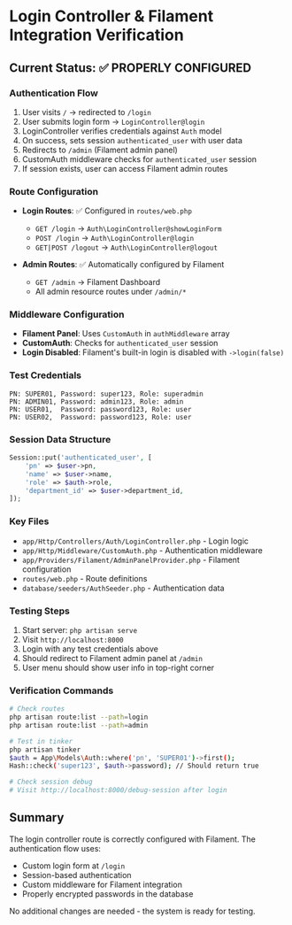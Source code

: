 # Login Controller & Filament Integration Verification

## Current Status: ✅ PROPERLY CONFIGURED

### Authentication Flow
1. User visits `/` → redirected to `/login`
2. User submits login form → `LoginController@login`
3. LoginController verifies credentials against `Auth` model
4. On success, sets session `authenticated_user` with user data
5. Redirects to `/admin` (Filament admin panel)
6. CustomAuth middleware checks for `authenticated_user` session
7. If session exists, user can access Filament admin routes

### Route Configuration
- **Login Routes**: ✅ Configured in `routes/web.php`
  - `GET /login` → `Auth\LoginController@showLoginForm`
  - `POST /login` → `Auth\LoginController@login`
  - `GET|POST /logout` → `Auth\LoginController@logout`

- **Admin Routes**: ✅ Automatically configured by Filament
  - `GET /admin` → Filament Dashboard
  - All admin resource routes under `/admin/*`

### Middleware Configuration
- **Filament Panel**: Uses `CustomAuth` in `authMiddleware` array
- **CustomAuth**: Checks for `authenticated_user` session
- **Login Disabled**: Filament's built-in login is disabled with `->login(false)`

### Test Credentials
```
PN: SUPER01, Password: super123, Role: superadmin
PN: ADMIN01, Password: admin123, Role: admin  
PN: USER01,  Password: password123, Role: user
PN: USER02,  Password: password123, Role: user
```

### Session Data Structure
```php
Session::put('authenticated_user', [
    'pn' => $user->pn,
    'name' => $user->name,
    'role' => $auth->role,
    'department_id' => $user->department_id,
]);
```

### Key Files
- `app/Http/Controllers/Auth/LoginController.php` - Login logic
- `app/Http/Middleware/CustomAuth.php` - Authentication middleware
- `app/Providers/Filament/AdminPanelProvider.php` - Filament configuration
- `routes/web.php` - Route definitions
- `database/seeders/AuthSeeder.php` - Authentication data

### Testing Steps
1. Start server: `php artisan serve`
2. Visit `http://localhost:8000`
3. Login with any test credentials above
4. Should redirect to Filament admin panel at `/admin`
5. User menu should show user info in top-right corner

### Verification Commands
```bash
# Check routes
php artisan route:list --path=login
php artisan route:list --path=admin

# Test in tinker
php artisan tinker
$auth = App\Models\Auth::where('pn', 'SUPER01')->first();
Hash::check('super123', $auth->password); // Should return true

# Check session debug
# Visit http://localhost:8000/debug-session after login
```

## Summary
The login controller route is correctly configured with Filament. The authentication flow uses:
- Custom login form at `/login`
- Session-based authentication 
- Custom middleware for Filament integration
- Properly encrypted passwords in the database

No additional changes are needed - the system is ready for testing.
